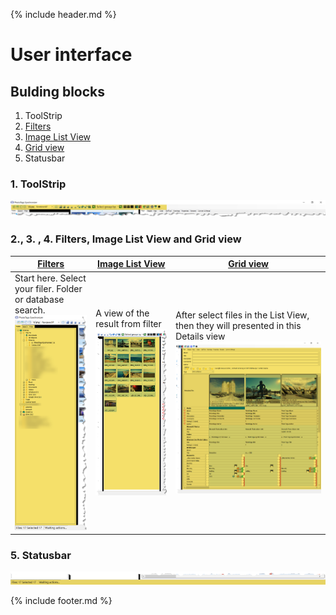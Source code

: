 {% include header.md %}

# User interface

## Bulding blocks

1. ToolStrip
2. [Filters](..\filters)
3. [Image List View](..\imagelistview)
4. [Grid view](..\gridview)
5. Statusbar

### 1. ToolStrip
![Toolstrip](userinterface-layout-toolstrip.png)

### 2., 3. , 4. Filters, Image List View and Grid view


[Filters](..\filters) | [Image List View](..\imagelistview) | [Grid view](..\gridview)
--|--|--
Start here. Select your filer. Folder or database search.<br>  ![Filter](userinterface-layout-filter.png) | A view of the result from filter<br> ![ImageListView](userinterface-layout-imeglistview.png) | After select files in the List View, then they will presented in this Details view<br> ![GridView](userinterface-layout-girdview.png)

### 5. Statusbar
![Statusbar](userinterface-layout-statusbar.png)


{% include footer.md %}
